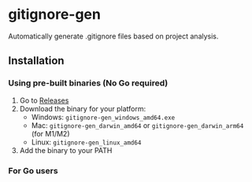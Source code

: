 # gitignore-gen

Automatically generate .gitignore files based on project analysis.

## Installation

### Using pre-built binaries (No Go required)

1. Go to [Releases](https://github.com/yourusername/gitignore-gen/releases)
2. Download the binary for your platform:
   - Windows: `gitignore-gen_windows_amd64.exe`
   - Mac: `gitignore-gen_darwin_amd64` or `gitignore-gen_darwin_arm64` (for M1/M2)
   - Linux: `gitignore-gen_linux_amd64`
3. Add the binary to your PATH

### For Go users
